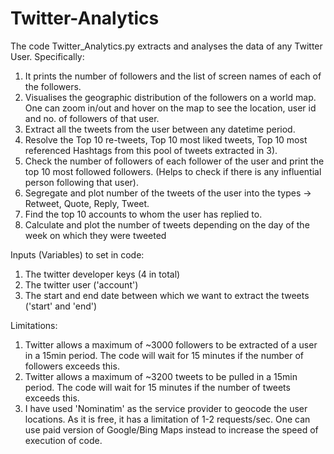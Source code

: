 # Twitter-Analytics

The code Twitter_Analytics.py extracts and analyses the data of any Twitter User. Specifically:
1) It prints the number of followers and the list of screen names of each of the followers.
2) Visualises the geographic distribution of the followers on a world map. One can zoom in/out and hover on the map to see the location, user id and no. of followers of that user.
3) Extract all the tweets from the user between any datetime period.
4) Resolve the Top 10 re-tweets, Top 10 most liked tweets, Top 10 most referenced Hashtags from this pool of tweets extracted in 3).
5) Check the number of followers of each follower of the user and print the top 10 most followed followers. (Helps to check if there is any influential person following that user).
6) Segregate and plot number of the tweets of the user into the types -> Retweet, Quote, Reply, Tweet.
7) Find the top 10 accounts to whom the user has replied to.
8) Calculate and plot the number of tweets depending on the day of the week on which they were tweeted

Inputs (Variables) to set in code:
1) The twitter developer keys (4 in total)
2) The twitter user ('account')
3) The start and end date between which we want to extract the tweets ('start' and 'end')


Limitations:
1) Twitter allows a maximum of ~3000 followers to be extracted of a user in a 15min period. The code will wait for 15 minutes if the number of followers exceeds this.
2) Twitter allows a maximum of ~3200 tweets to be pulled in a 15min period. The code will wait for 15 minutes if the number of tweets exceeds this. 
3) I have used 'Nominatim' as the service provider to geocode the user locations. As it is free, it has a limitation of 1-2 requests/sec. One can use paid version of Google/Bing Maps instead to increase the speed of execution of code.

